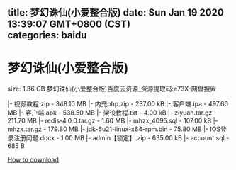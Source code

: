 
title: 梦幻诛仙(小爱整合版)
date: Sun Jan 19 2020 13:39:07 GMT+0800 (CST)    
categories: baidu
---

# 梦幻诛仙(小爱整合版)
size: 1.86 GB
 梦幻诛仙(小爱整合版)百度云资源_资源提取码:e73X-网盘搜索
 
|- 视频教程.zip - 348.10 MB
|- 内充php.zip - 237.00 kB
|- 客户端.ipa - 497.60 MB
|- 客户端.apk - 538.50 MB
|- 架设教程.txt - 4.00 kB
|- ziyuan.tar.gz - 211.70 MB
|- redis-4.0.0.tar.gz - 1.60 MB
|- mhzx_4095.sql - 107.00 kB
|- mhzx.tar.gz - 179.80 MB
|- jdk-6u21-linux-x64-rpm.bin - 75.80 MB
|- IOS登录注册问题.docx - 1.00 MB
|- admin【锁定】.zip - 635.00 kB
|- account.sql - 685 B

[How to download](https://bpcam.bemobtrk.com/go/2ceec3aa-1ca2-46d6-b9ff-aaa5c184517c?jno=3889)